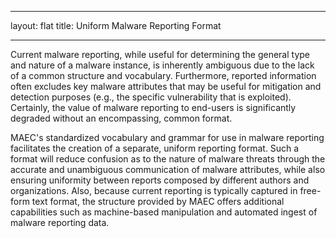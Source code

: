 ﻿---

layout: flat
title: Uniform Malware Reporting Format

---



Current malware reporting, while useful for determining the general type and nature of a malware instance, is inherently ambiguous due to the lack of a common structure and vocabulary.  Furthermore, reported information often excludes key malware attributes that may be useful for mitigation and detection purposes (e.g., the specific vulnerability that is exploited).  Certainly, the value of malware reporting to end-users is significantly degraded without an encompassing, common format.

MAEC's standardized vocabulary and grammar for use in malware reporting facilitates the creation of a separate, uniform reporting format. Such a format will reduce confusion as to the nature of malware threats through the accurate and unambiguous communication of malware attributes, while also ensuring uniformity between reports composed by different authors and organizations.  Also, because current reporting is typically captured in free-form text format, the structure provided by MAEC offers additional capabilities such as machine-based manipulation and automated ingest of malware reporting data.